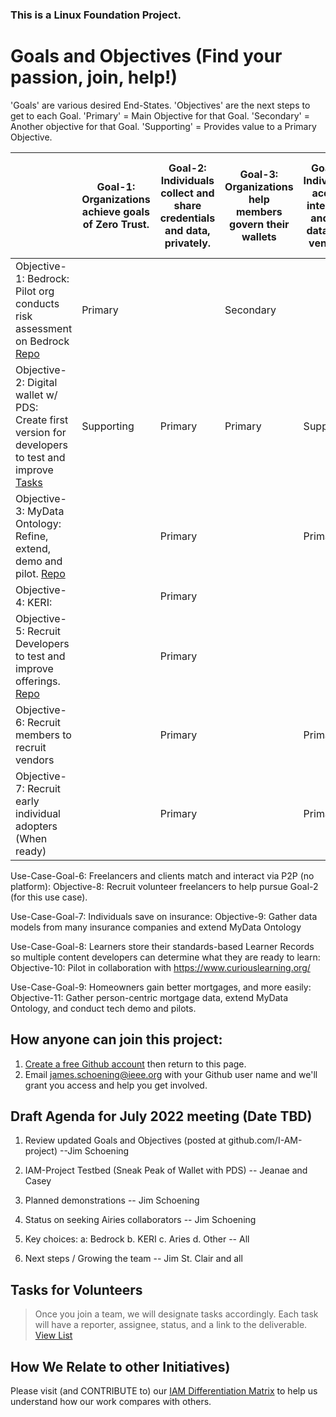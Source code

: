 ### This is a Linux Foundation Project. 
# Goals and Objectives (Find your passion, join, help!)
'Goals' are various desired End-States.   'Objectives' are the next steps to get to each Goal. 'Primary' = Main Objective for that Goal. 'Secondary' = Another objective for that Goal.  'Supporting' = Provides value to a Primary Objective.

|  | Goal-1: Organizations achieve goals of Zero Trust. | Goal-2: Individuals collect and share credentials and data, privately.  |Goal-3: Organizations help members govern their wallets | Goal-4: Individuals accept, integrate, and use data from vendors. | Goal-5: Vendors gain new customers from initial base of users |
| ----------------------------- | -------------| ----------|  ----------| ----------| ----------|
| Objective-1: Bedrock: Pilot org conducts risk assessment on Bedrock  [Repo](https://github.com/I-AM-project/bbu-gf) | Primary |  | Secondary |
| Objective-2: Digital wallet w/ PDS: Create first version for developers to test and improve [Tasks](https://github.com/I-AM-project/tasks-for-volunteers/tree/main/Aries-Personal-Data-Store)| Supporting | Primary |Primary | Supporting |
| Objective-3: MyData Ontology: Refine, extend, demo and pilot. [Repo](https://github.com/CommonCoreOntology)   |    | Primary |         |Primary |Primary |
| Objective-4: KERI:   |               |  Primary |    
| Objective-5: Recruit Developers to test and improve offerings. [Repo](https://github.com/I-AM-project/keri-resources)       |   |Primary |
|Objective-6: Recruit members to recruit vendors ||Primary||Primary |
|Objective-7: Recruit early individual adopters (When ready)||Primary ||Primary|Primary |

Use-Case-Goal-6: Freelancers and clients match and interact via P2P (no platform): Objective-8: Recruit volunteer freelancers to help pursue Goal-2 (for this use case).

Use-Case-Goal-7: Individuals save on insurance: Objective-9: Gather data models from many insurance companies and extend MyData Ontology

Use-Case-Goal-8: Learners store their standards-based Learner Records so multiple content developers can determine what they are ready to learn:  Objective-10: Pilot in collaboration with https://www.curiouslearning.org/ 

Use-Case-Goal-9: Homeowners gain better mortgages, and more easily: Objective-11: Gather person-centric mortgage data, extend MyData Ontology, and conduct tech demo and pilots.  

## How anyone can join this project:  
1. [Create a free Github account](https://github.com) then return to this page.
2. Email james.schoening@ieee.org with your Github user name and we'll grant you access and help you get involved.     

## Draft Agenda for July 2022 meeting (Date TBD) 

1. Review updated Goals and Objectives (posted at github.com/I-AM-project) --Jim Schoening

2. IAM-Project Testbed (Sneak Peak of Wallet with PDS) -- Jeanae and Casey

3. Planned demonstrations  -- Jim Schoening

4. Status on seeking Airies collaborators -- Jim Schoening

5. Key choices: a: Bedrock b. KERI c. Aries d. Other  -- All

6. Next steps / Growing the team -- Jim St. Clair and all

  
## Tasks for Volunteers
> Once you join a team, we will designate tasks accordingly. Each task will have a reporter, assignee, status, and a link to the deliverable. 
[View List](https://github.com/I-AM-project/tasks-for-volunteers)

 

## How We Relate to other Initiatives)
Please visit (and CONTRIBUTE to) our [IAM Differentiation Matrix](https://docs.google.com/spreadsheets/d/160XP7o7k9FFyaFKeGaJFUj2zm7mz8xYUQI1lAVarrC0) to help us understand how our work compares with others.  
